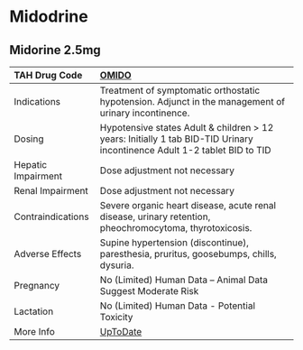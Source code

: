 # Midodrine

## Midorine 2.5mg

| TAH Drug Code      | [OMIDO](https://www.tahsda.org.tw/drugs/hissearch.php?drug_code=OMIDO)                                                   |
|:-------------------|:-------------------------------------------------------------------------------------------------------------------------|
| Indications        | Treatment of symptomatic orthostatic hypotension. Adjunct in the management of urinary incontinence.                     |
| Dosing             | Hypotensive states Adult & children > 12 years: Initially 1 tab BID-TID Urinary incontinence Adult 1-2 tablet BID to TID |
| Hepatic Impairment | Dose adjustment not necessary                                                                                            |
| Renal Impairment   | Dose adjustment not necessary                                                                                            |
| Contraindications  | Severe organic heart disease, acute renal disease, urinary retention, pheochromocytoma, thyrotoxicosis.                  |
| Adverse Effects    | Supine hypertension (discontinue), paresthesia, pruritus, goosebumps, chills, dysuria.                                   |
| Pregnancy          | No (Limited) Human Data – Animal Data Suggest Moderate Risk                                                              |
| Lactation          | No (Limited) Human Data - Potential Toxicity                                                                             |
| More Info          | [UpToDate](https://www.uptodate.com/contents/midodrine-drug-information)                                                 |

